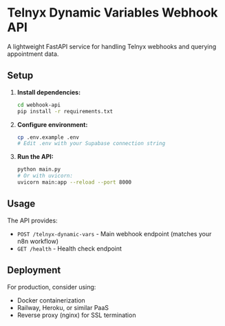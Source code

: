 # Telnyx Dynamic Variables Webhook API

A lightweight FastAPI service for handling Telnyx webhooks and querying appointment data.

## Setup

1. **Install dependencies:**
   ```bash
   cd webhook-api
   pip install -r requirements.txt
   ```

2. **Configure environment:**
   ```bash
   cp .env.example .env
   # Edit .env with your Supabase connection string
   ```

3. **Run the API:**
   ```bash
   python main.py
   # Or with uvicorn:
   uvicorn main:app --reload --port 8000
   ```

## Usage

The API provides:
- `POST /telnyx-dynamic-vars` - Main webhook endpoint (matches your n8n workflow)
- `GET /health` - Health check endpoint

## Deployment

For production, consider using:
- Docker containerization
- Railway, Heroku, or similar PaaS
- Reverse proxy (nginx) for SSL termination
